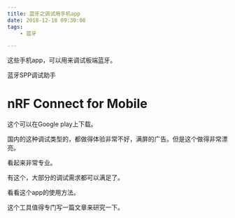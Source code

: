 ```yaml
---
title: 蓝牙之调试用手机app
date: 2018-12-18 09:30:08
tags:
	- 蓝牙

---
```




这些手机app，可以用来调试板端蓝牙。



蓝牙SPP调试助手



# nRF Connect for Mobile

这个可以在Google play上下载。

国内的这种调试类型的，都做得体验非常不好，满屏的广告。但是这个做得非常漂亮。

看起来非常专业。

有这个，大部分的调试需求都可以满足了。

看看这个app的使用方法。

这个工具值得专门写一篇文章来研究一下。

